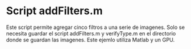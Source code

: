 # Script addFilters.m

Este script permite agregar cinco filtros a una serie de imagenes. Solo se necesita guardar el script addFilters.m y verifyType.m en el directorio donde se guardan las imagenes. Este ejemlo utiliza Matlab y un GPU.